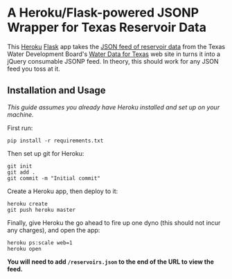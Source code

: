 A Heroku/Flask-powered JSONP Wrapper for Texas Reservoir Data
=============================================================

This [Heroku](http://www.heroku.com/) [Flask](http://flask.pocoo.org/) app takes the [JSON feed of reservoir data](http://waterdatafortexas.org/reservoirs/recent-conditions.json) from the Texas Water Development Board's [Water Data for Texas](http://waterdatafortexas.org/reservoirs/statewide) web site in turns it into a jQuery consumable JSONP feed. In theory, this should work for any JSON feed you toss at it.

Installation and Usage
----------------------

*This guide assumes you already have Heroku installed and set up on your machine.*

First run:

    pip install -r requirements.txt

Then set up git for Heroku:

    git init
    git add .
    git commit -m "Initial commit"

Create a Heroku app, then deploy to it:

    heroku create
    git push heroku master

Finally, give Heroku the go ahead to fire up one dyno (this should not incur any charges), and open the app:

    heroku ps:scale web=1
    heroku open

**You will need to add `/reservoirs.json` to the end of the URL to view the feed.**
